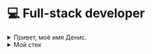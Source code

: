# &#128187; Full-stack developer


<details>
  <summary>Привет, моё имя Денис.</summary>

Я разработчик с многолетним стажем. Считаю, что работа программистом - это лучшая работа.

За свой многолетний опыт я научился:
- Хорошо ориентироваться в огромном легаси.
- После себя оставлять только понятный, чистый и красивый код.
- Понимать теоретическую основу (это мой специалитет).
- Отлично знать PHP и JS, их принцип работы, слабые и сильные стороны.
- Всегда быть открытым к освоению новых технологиям и фичам.

С удовольствием изучаю другие языки, технологии. В приоритете изуение GO и C++.

```php
/* My goal */
function find()
{
    $goal = 'Good job';
    do
    {
        $offer = getOffer();
    }
    while($offer !== $goal);
}

find();
```
</details>

<details>
  <summary>Мой стек</summary>

## Languages
<div>
    <img src="https://img.shields.io/badge/PHP-294f5d?style=for-the-badge&logo=php&logoColor=white" alt="PHP"/>
    <img src="https://img.shields.io/badge/Java Script-294f5d?style=for-the-badge&logo=javascript&logoColor=white" alt="Java Script"/>
    <img src="https://img.shields.io/badge/Type Script-294f5d?style=for-the-badge&logo=javascript&logoColor=white" alt="Type Script"/>
</div>

## Database Management System
<div>
    <img src="https://img.shields.io/badge/MySQL-gray?style=for-the-badge&logo=mysql&logoColor=white" alt="MySQL"/>
    <img src="https://img.shields.io/badge/PostgreSQL-gray?style=for-the-badge&logo=postgresql&logoColor=white" alt="PostgreSQL"/>
    <img src="https://img.shields.io/badge/MSSQL-gray?style=for-the-badge&logo=mssql&logoColor=white" alt="MSSQL"/>
</div>

## Frameworks & Libraries
<div>
    <img src="https://img.shields.io/badge/Laravel-294f5d?style=for-the-badge&logo=laravel&logoColor=white" alt="Laravel"/>
    <img src="https://img.shields.io/badge/Codeigniter-294f5d?style=for-the-badge&logo=codeigniter&logoColor=white" alt="Codeigniter"/>
    <img src="https://img.shields.io/badge/JQuery-294f5d?style=for-the-badge&logo=jquery&logoColor=white" alt="JQuery"/>
</div>

## Front
<div>
    <img src="https://img.shields.io/badge/HTML 5-gray?style=for-the-badge&logo=html5&logoColor=white" alt="HTML 5"/>
    <img src="https://img.shields.io/badge/CSS-gray?style=for-the-badge&logo=css&logoColor=white" alt="CSS"/>
    <img src="https://img.shields.io/badge/SCSS-gray?style=for-the-badge&logo=sass&logoColor=white" alt="SCSS"/>
</div>


## Technologies
<div>
    <img src="https://img.shields.io/badge/Webpack-294f5d?style=for-the-badge&logo=webpack&logoColor=white" alt="Webpack"/>
    <img src="https://img.shields.io/badge/Composer-294f5d?style=for-the-badge&logo=composer&logoColor=white" alt="Composer"/>
    <img src="https://img.shields.io/badge/NPM-294f5d?style=for-the-badge&logo=npm&logoColor=white" alt="NPM"/>
    <img src="https://img.shields.io/badge/Git-294f5d?style=for-the-badge&logo=github&logoColor=white" alt="Git"/>
</div>


## Other
<div>
    <img src="https://img.shields.io/badge/RESTFULL API-gray?style=for-the-badge&logo=api&logoColor=white" alt="RESTFULL API"/>
    <img src="https://img.shields.io/badge/HTTP & HTTHS-gray?style=for-the-badge&logo=http&logoColor=white" alt="HTTP & HTTHS"/>
</div>

</details>
